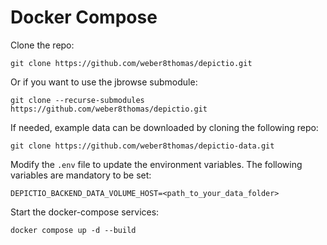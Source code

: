 
# Docker Compose


Clone the repo:

```
git clone https://github.com/weber8thomas/depictio.git
```

Or if you want to use the jbrowse submodule:

```
git clone --recurse-submodules https://github.com/weber8thomas/depictio.git
```

If needed, example data can be downloaded by cloning the following repo:

```
git clone https://github.com/weber8thomas/depictio-data.git
```


Modify the `.env` file to update the environment variables. The following variables are mandatory to be set:


```
DEPICTIO_BACKEND_DATA_VOLUME_HOST=<path_to_your_data_folder>
```


Start the docker-compose services:

```
docker compose up -d --build
```
